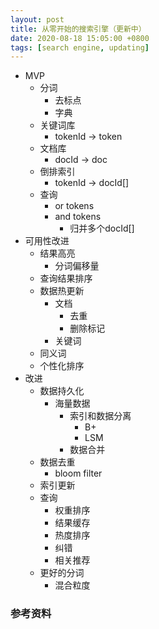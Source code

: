 ```yaml
---
layout: post
title: 从零开始的搜索引擎（更新中） 
date: 2020-08-18 15:05:00 +0800
tags: [search engine, updating]
---
```


* MVP
  * 分词
    * 去标点
    * 字典
  * 关键词库
    * tokenId -> token
  * 文档库
    * docId -> doc
  * 倒排索引
    * tokenId -> docId[]
  * 查询
    * or tokens
    * and tokens
      * 归并多个docId[]
* 可用性改进
  * 结果高亮  
    * 分词偏移量
  * 查询结果排序
  * 数据热更新
    * 文档
      * 去重
      * 删除标记
    * 关键词
  * 同义词
  * 个性化排序
* 改进
  * 数据持久化
    * 海量数据
      * 索引和数据分离
        * B+
        * LSM
      * 数据合并
  * 数据去重
    * bloom filter
  * 索引更新
  * 查询
    * 权重排序
    * 结果缓存
    * 热度排序
    * 纠错
    * 相关推荐
  * 更好的分词
    * 混合粒度

### 参考资料

